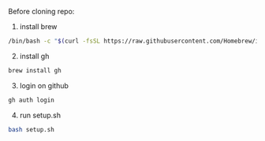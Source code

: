 Before cloning repo: 
1. install brew 
```bash
/bin/bash -c "$(curl -fsSL https://raw.githubusercontent.com/Homebrew/install/HEAD/install.sh)"
```

2. install gh 
```bash
brew install gh
```

3. login on github
```bash
gh auth login
```

4. run setup.sh
```bash
bash setup.sh
```

